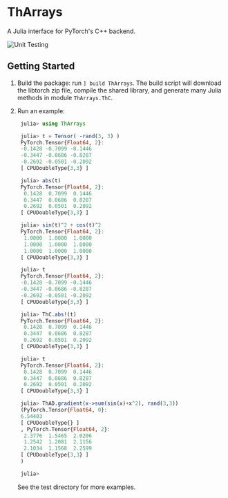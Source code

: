 # ThArrays

A Julia interface for PyTorch's C++ backend.

![Unit Testing](https://github.com/TuringLang/ThArrays.jl/workflows/Unit%20Testing/badge.svg?branch=master)

## Getting Started

1. Build the package: run `] build ThArrays`. The build script will
   download the libtorch zip file, compile the shared library, and
   generate many Julia methods in module `ThArrays.ThC`.
2. Run an example:

   ```julia
    julia> using ThArrays

    julia> t = Tensor( -rand(3, 3) )
    PyTorch.Tensor{Float64, 2}:
    -0.1428 -0.7099 -0.1446
    -0.3447 -0.0686 -0.8287
    -0.2692 -0.0501 -0.2092
    [ CPUDoubleType{3,3} ]

    julia> abs(t)
    PyTorch.Tensor{Float64, 2}:
     0.1428  0.7099  0.1446
     0.3447  0.0686  0.8287
     0.2692  0.0501  0.2092
    [ CPUDoubleType{3,3} ]

    julia> sin(t)^2 + cos(t)^2
    PyTorch.Tensor{Float64, 2}:
     1.0000  1.0000  1.0000
     1.0000  1.0000  1.0000
     1.0000  1.0000  1.0000
    [ CPUDoubleType{3,3} ]

    julia> t
    PyTorch.Tensor{Float64, 2}:
    -0.1428 -0.7099 -0.1446
    -0.3447 -0.0686 -0.8287
    -0.2692 -0.0501 -0.2092
    [ CPUDoubleType{3,3} ]

    julia> ThC.abs!(t)
    PyTorch.Tensor{Float64, 2}:
     0.1428  0.7099  0.1446
     0.3447  0.0686  0.8287
     0.2692  0.0501  0.2092
    [ CPUDoubleType{3,3} ]

    julia> t
    PyTorch.Tensor{Float64, 2}:
     0.1428  0.7099  0.1446
     0.3447  0.0686  0.8287
     0.2692  0.0501  0.2092
    [ CPUDoubleType{3,3} ]

    julia> ThAD.gradient(x->sum(sin(x)+x^2), rand(3,3))
    (PyTorch.Tensor{Float64, 0}:
    6.54403
    [ CPUDoubleType{} ]
    , PyTorch.Tensor{Float64, 2}:
     2.3776  1.5465  2.0206
     1.2542  1.2081  2.1156
     2.1034  1.1568  2.2599
    [ CPUDoubleType{3,3} ]
    )

    julia>

   ```
   See the test directory for more examples.

